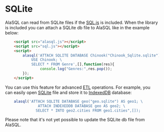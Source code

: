 # SQLite

AlaSQL can read from SQLite files if the [SQL.js](https://github.com/kripken/sql.js/) is included. When the library is included you can attach a SQLite db file to AlaSQL like in the example below:

```html
    <script src="alasql.js"></script>
    <script src="sql.js"></script>
    <script>
        alasql('ATTACH SQLITE DATABASE Chinook("Chinook_Sqlite.sqlite");\
            USE Chinook; \
            SELECT * FROM Genre',[],function(res){
                console.log("Genres:",res.pop());
        });
    </script>
```

You can use this feature for advanced [ETL](Etl) operations. For example, you can easily open [SQLite](Sqlite) file and store it to [IndexedDB](IndexedDB) database:
```js
    alasql('ATTACH SQLITE DATABASE geo("geo.sqlite") AS geo1; \
               ATTACH INDEXEDDB DATABASE geo AS geo2; \
              SELECT * INTO geo2.cities FROM geo1.cities",[]);
``` 

Please note that it's not yet possible to update the SQLite db file from AlaSQL.